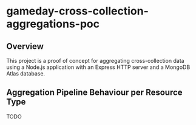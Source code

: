 # gameday-cross-collection-aggregations-poc

## Overview

This project is a proof of concept for aggregating cross-collection data using a Node.js application with an Express HTTP server and a MongoDB Atlas database.

## Aggregation Pipeline Behaviour per Resource Type

TODO
